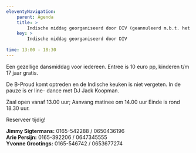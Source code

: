 ```yaml
---
eleventyNavigation:
    parent: Agenda
    title: >
        Indische middag georganiseerd door DIV (geannuleerd m.b.t. het Corona virus)
    key: >
        Indische middag georganiseerd door DIV
    
time: 13:00 - 18:30
---
```


Een gezellige dansmiddag voor iedereen.
Entree is 10 euro pp, kinderen t/m 17 jaar gratis. 

De B-Proud komt optreden en de Indische keuken is niet vergeten. 
In de pauze is er line- dance met DJ Jack Koopman.

Zaal open vanaf 13.00 uur; 
Aanvang matinee om 14.00 uur 
Einde is rond 18.30 uur.

Reserveer tijdig!

**Jimmy Sigtermans:**	0165-542288 / 0650436196  
**Arie Persijn:**		0165-392206 / 0647345555  
**Yvonne Grootings:**	0165-546742 / 0653677274  
